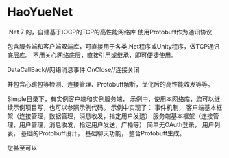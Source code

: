 # HaoYueNet

.Net 7 的，自建基于IOCP的TCP的高性能网络库
使用Protobuff作为通讯协议

包含服务端和客户端双端库，可直接用于各类.Net程序或Unity程序，做TCP通讯底层库。
不用关心网络底层，直接引用或继承，即可便捷使用。

DataCallBack//网络消息事件
OnClose//连接关闭

并包含心跳包等检测、连接管理、Protobuff解析，优化后的高性能收发等等。

Simple目录下，有实例客户端和实例服务端，
示例中，使用本网络库，您可以继续示例项目写，也可以参照示例代码。
示例中实现了：
事件机制，
客户端基本框架（连接管理，数据管理，消息收发，指定用户发送）
服务端基本框架（连接管理，用户管理，消息收发，指定用户发送，广播等）
简单无OAuth登录，
用户列表，
基础的Protobuff设计，
基础聊天功能，
整合Protobuff生成。

您甚至可以